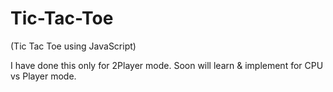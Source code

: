 # **Tic-Tac-Toe**
(Tic Tac Toe using JavaScript)

I have done this only for 2Player mode. Soon will learn & implement for CPU vs Player mode.
